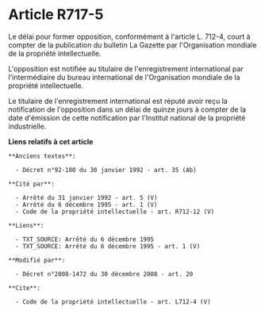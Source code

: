 # Article R717-5

Le délai pour former opposition, conformément à l'article L. 712-4, court à compter de la publication du bulletin La Gazette
par l'Organisation mondiale de la propriété intellectuelle. 

L'opposition est notifiée au titulaire de l'enregistrement international par l'intermédiaire du bureau international de
l'Organisation mondiale de la propriété intellectuelle. 

Le titulaire de l'enregistrement international est réputé avoir reçu la notification de l'opposition dans un délai de quinze
jours à compter de la date d'émission de cette notification par l'Institut national de la propriété industrielle.

**Liens relatifs à cet article**

	**Anciens textes**:

	  - Décret n°92-100 du 30 janvier 1992 - art. 35 (Ab)

	**Cité par**:

	  - Arrêté du 31 janvier 1992 - art. 5 (V)
	  - Arrêté du 6 décembre 1995 - art. 1 (V)
	  - Code de la propriété intellectuelle - art. R712-12 (V)

	**Liens**:

	  - TXT_SOURCE: Arrêté du 6 décembre 1995
	  - TXT_SOURCE: Arrêté du 6 décembre 1995 - art. 1 (V)

	**Modifié par**:

	  - Décret n°2008-1472 du 30 décembre 2008 - art. 20

	**Cite**:

	  - Code de la propriété intellectuelle - art. L712-4 (V)
